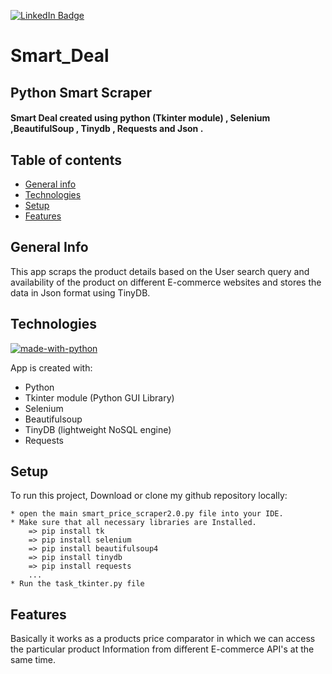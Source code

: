 
[![LinkedIn Badge](https://img.shields.io/badge/LinkedIn-Profile-informational?style=flat&logo=linkedin&logoColor=white&color=008000)](https://www.linkedin.com/in/ajay-pediredla-125887191)


# Smart_Deal

## Python Smart Scraper
#### Smart Deal  created  using  python (Tkinter module) , Selenium ,BeautifulSoup , Tinydb , Requests and Json .

## Table of contents
* [General info](#general-info)
* [Technologies](#technologies)
* [Setup](#setup)
* [Features](#features)

## General Info
This app scraps the product details based on the User search query and availability of the product on different E-commerce websites and stores the data in Json format using TinyDB.

## Technologies
[![made-with-python](https://img.shields.io/badge/Made%20with-Python-1f425f.svg)](https://www.python.org/) 


App is created with:
* Python
* Tkinter module (Python GUI Library)
* Selenium
* Beautifulsoup
* TinyDB (lightweight NoSQL engine)
* Requests

## Setup
To run this project, Download or clone my github repository locally:
```
* open the main smart_price_scraper2.0.py file into your IDE.
* Make sure that all necessary libraries are Installed.
    => pip install tk
    => pip install selenium
    => pip install beautifulsoup4
    => pip install tinydb
    => pip install requests
    ...
* Run the task_tkinter.py file 
```

## Features
Basically it works as a products price comparator in which we can access the particular product Information from different E-commerce API's at the same time.



